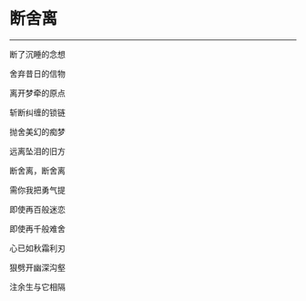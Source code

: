 # 断舍离
---

断了沉睡的念想

舍弃昔日的信物

离开梦牵的原点

斩断纠缠的锁链

抛舍美幻的痴梦

远离坠泪的旧方

断舍离，断舍离

需你我把勇气提

即使再百般迷恋

即使再千般难舍

心已如秋霜利刃

狠劈开幽深沟壑

注余生与它相隔
